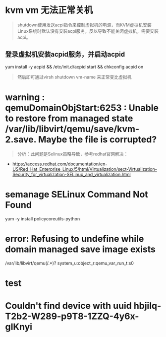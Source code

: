 # kvm vm 无法正常关机

> shutdown使用发送acpi指令来控制虚拟机的电源，而KVM虚拟机安装Linux系统时默认没有安装acpi服务，反以导致不能关闭虚拟机，需要安装acpi。

## 登录虚拟机安装acpid服务，并启动acpid

yum install -y acpid && /etc/init.d/acpid start && chkconfig acpid on

> 然后即可通过virsh shutdown vm-name 来正常变比虚拟机

# warning : qemuDomainObjStart:6253 : Unable to restore from managed state /var/lib/libvirt/qemu/save/kvm-2.save. Maybe the file is corrupted?

> 分析：此问题是Selinux策略导致，参考redhat官网解决：

- https://access.redhat.com/documentation/en-US/Red_Hat_Enterprise_Linux/5/html/Virtualization/sect-Virtualization-Security_for_virtualization-SELinux_and_virtualization.html

##

#  semanage SELinux Command Not Found

yum -y install policycoreutils-python


# error: Refusing to undefine while domain managed save image exists

/var/lib/libvirt/qemu(/.*)?     system_u:object_r:qemu_var_run_t:s0

# test


# Couldn't find device with uuid hbjilq-T2b2-W289-p9T8-1ZZQ-4y6x-gIKnyi
